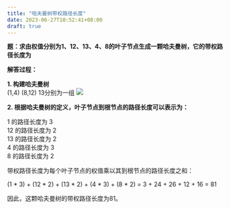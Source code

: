 ```yaml
---
title: "哈夫曼树带权路径长度"
date: 2023-06-27T10:52:41+08:00
draft: true
---
```

**题：求由权值分别为1、12、13、4、8的叶子节点生成一颗哈夫曼树，它的带权路径长度为**

**解答过程：**

**1. 构建哈夫曼树**<br>
(1,4) (8,12) 13分别为一组
![](/img/2023-06-27-0956.png)

**2. 根据哈夫曼树的定义，叶子节点到根节点的路径长度可以表示为：**<br>

1 的路径长度为 3 <br>
12 的路径长度为 2<br>
13 的路径长度为 2<br>
4 的路径长度为 3<br>
8 的路径长度为 2<br>

带权路径长度为每个叶子节点的权值乘以其到根节点的路径长度之和：

(1 * 3) + (12 * 2) + (13 * 2) + (4 * 3) + (8 * 2) = 3 + 24 + 26 + 12 + 16 = 81

因此，这颗哈夫曼树的带权路径长度为81。
